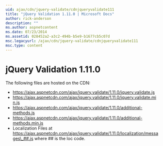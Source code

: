 ```yaml
---
uid: ajax/cdn/jquery-validate/cdnjqueryvalidate111
title: "jQuery Validation 1.11.0 | Microsoft Docs"
author: rick-anderson
description: ""
ms.author: aspnetcontent
ms.date: 07/23/2014
ms.assetid: 028452a2-a3c2-494b-b5e9-b1677cb5c07d
msc.legacyurl: /ajax/cdn/jquery-validate/cdnjqueryvalidate111
msc.type: content
---
```

jQuery Validation 1.11.0
====================
The following files are hosted on the CDN:

- https://ajax.aspnetcdn.com/ajax/jquery.validate/1.11.0/jquery.validate.js
- https://ajax.aspnetcdn.com/ajax/jquery.validate/1.11.0/jquery.validate.min.js
- https://ajax.aspnetcdn.com/ajax/jquery.validate/1.11.0/additional-methods.js
- https://ajax.aspnetcdn.com/ajax/jquery.validate/1.11.0/additional-methods.min.js
- Localization Files at https://ajax.aspnetcdn.com/ajax/jquery.validate/1.11.0/localization/messages\_##.js where ## is the loc code.
